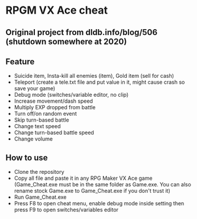 # RPGM VX Ace cheat
## Original project from dldb.info/blog/506 (shutdown somewhere at 2020)
## Feature
- Suicide item, Insta-kill all enemies (item), Gold item (sell for cash)
- Teleport (create a tele.txt file and put value in it, might cause crash so save your game)
- Debug mode (switches/variable editor, no clip)
- Increase movement/dash speed
- Multiply EXP dropped from battle
- Turn off/on random event
- Skip turn-based battle
- Change text speed
- Change turn-based battle speed
- Change volume
## How to use
- Clone the repository
- Copy all file and paste it in any RPG Maker VX Ace game (Game_Cheat.exe must be in the same folder as Game.exe. You can also rename stock Game.exe to Game_Cheat.exe if you don't trust it)
- Run Game_Cheat.exe
- Press F8 to open cheat menu, enable debug mode inside setting then press F9 to open switches/variables editor
